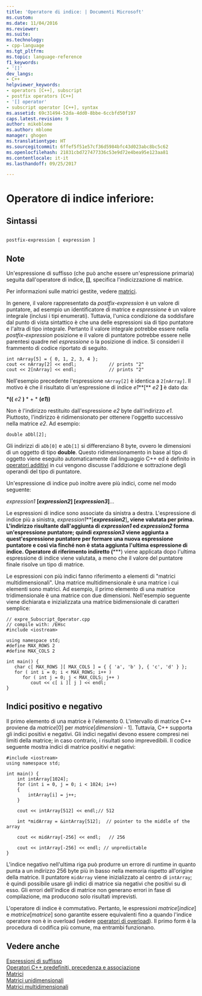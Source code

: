 ```yaml
---
title: 'Operatore di indice: | Documenti Microsoft'
ms.custom: 
ms.date: 11/04/2016
ms.reviewer: 
ms.suite: 
ms.technology:
- cpp-language
ms.tgt_pltfrm: 
ms.topic: language-reference
f1_keywords:
- '[]'
dev_langs:
- C++
helpviewer_keywords:
- operators [C++], subscript
- postfix operators [C++]
- '[] operator'
- subscript operator [C++], syntax
ms.assetid: 69c31494-52da-4dd0-8bbe-6ccbfd50f197
caps.latest.revision: 9
author: mikeblome
ms.author: mblome
manager: ghogen
ms.translationtype: HT
ms.sourcegitcommit: 6ffef5f51e57cf36d5984bfc43d023abc8bc5c62
ms.openlocfilehash: 21831cbd727477336c53e9d72e4bea95e123aa81
ms.contentlocale: it-it
ms.lasthandoff: 09/25/2017

---
```

# <a name="subscript-operator"></a>Operatore di indice inferiore:
## <a name="syntax"></a>Sintassi  
  
```  
  
postfix-expression [ expression ]  
```  
  
## <a name="remarks"></a>Note  
 Un'espressione di suffisso (che può anche essere un'espressione primaria) seguita dall'operatore di indice, **[]**, specifica l'indicizzazione di matrice.  
  
 Per informazioni sulle matrici gestite, vedere [matrici](../windows/arrays-cpp-component-extensions.md).  
  
 In genere, il valore rappresentato da *postfix-expression* è un valore di puntatore, ad esempio un identificatore di matrice e *espressione* è un valore integrale (inclusi i tipi enumerati). Tuttavia, l'unica condizione da soddisfare dal punto di vista sintattico è che una delle espressioni sia di tipo puntatore e l'altra di tipo integrale. Pertanto il valore integrale potrebbe essere nella *postfix-expression* posizione e il valore di puntatore potrebbe essere nelle parentesi quadre nel *espressione* o la posizione di indice. Si consideri il frammento di codice riportato di seguito.  
  
```  
int nArray[5] = { 0, 1, 2, 3, 4 };  
cout << nArray[2] << endl;            // prints "2"  
cout << 2[nArray] << endl;            // prints "2"  
```  
  
 Nell'esempio precedente l'espressione `nArray[2]` è identica a `2[nArray]`. Il motivo è che il risultato di un'espressione di indice *e1***[** *e2* **]** è dato da:  
  
 **\*((** *e2* **)** * + * **(***e1***))**  
  
 Non è l'indirizzo restituito dall'espressione *e2* byte dall'indirizzo *e1*. Piuttosto, l'indirizzo è ridimensionato per ottenere l'oggetto successivo nella matrice *e2*. Ad esempio:  
  
```  
double aDbl[2];  
```  
  
 Gli indirizzi di `aDb[0]` e `aDb[1]` si differenziano 8 byte, ovvero le dimensioni di un oggetto di tipo **double**. Questo ridimensionamento in base al tipo di oggetto viene eseguito automaticamente dal linguaggio C++ ed è definito in [operatori additivi](../cpp/additive-operators-plus-and.md) in cui vengono discusse l'addizione e sottrazione degli operandi del tipo di puntatore.  
  
 Un'espressione di indice può inoltre avere più indici, come nel modo seguente:  
  
 *expression1* **[***expression2***] [***expression3***]**...  
  
 Le espressioni di indice sono associate da sinistra a destra. L'espressione di indice più a sinistra, *expression1***[***expression2***]**, viene valutata per prima. L'indirizzo risultante dall'aggiunta di *expression1* ed *expression2* forma un'espressione puntatore; quindi *expression3* viene aggiunta a quest'espressione puntatore per formare una nuova espressione puntatore e così via finché non è stata aggiunta l'ultima espressione di indice. Operatore di riferimento indiretto (**\***) viene applicata dopo l'ultima espressione di indice viene valutata, a meno che il valore del puntatore finale risolve un tipo di matrice.  
  
 Le espressioni con più indici fanno riferimento a elementi di "matrici multidimensionali". Una matrice multidimensionale è una matrice i cui elementi sono matrici. Ad esempio, il primo elemento di una matrice tridimensionale è una matrice con due dimensioni. Nell'esempio seguente viene dichiarata e inizializzata una matrice bidimensionale di caratteri semplice:  
  
```  
// expre_Subscript_Operator.cpp  
// compile with: /EHsc  
#include <iostream>  
  
using namespace std;  
#define MAX_ROWS 2  
#define MAX_COLS 2  
  
int main() {  
   char c[ MAX_ROWS ][ MAX_COLS ] = { { 'a', 'b' }, { 'c', 'd' } };  
   for ( int i = 0; i < MAX_ROWS; i++ )  
      for ( int j = 0; j < MAX_COLS; j++ )  
         cout << c[ i ][ j ] << endl;  
}  
```  
  
## <a name="positive-and-negative-subscripts"></a>Indici positivo e negativo  
 Il primo elemento di una matrice è l'elemento 0. L'intervallo di matrice C++ proviene da *matrice*[0] per *matrice*[*dimensioni* - 1]. Tuttavia, C++ supporta gli indici positivi e negativi. Gli indici negativi devono essere compresi nei limiti della matrice; in caso contrario, i risultati sono imprevedibili. Il codice seguente mostra indici di matrice positivi e negativi:  
  
```  
#include <iostream>  
using namespace std;  
  
int main() {  
    int intArray[1024];  
    for (int i = 0, j = 0; i < 1024; i++)  
    {  
        intArray[i] = j++;  
    }  
  
    cout << intArray[512] << endl;// 512  
  
    int *midArray = &intArray[512];  // pointer to the middle of the array  
  
    cout << midArray[-256] << endl;   // 256  
  
    cout << intArray[-256] << endl; // unpredictable  
}  
```  
  
 L'indice negativo nell'ultima riga può produrre un errore di runtime in quanto punta a un indirizzo 256 byte più in basso nella memoria rispetto all'origine della matrice. Il puntatore `midArray` viene inizializzato al centro di `intArray`; è quindi possibile usare gli indici di matrice sia negativi che positivi su di esso. Gli errori dell'indice di matrice non generano errori in fase di compilazione, ma producono solo risultati imprevisti.  
  
 L'operatore di indice è commutativo. Pertanto, le espressioni *matrice*[*indice*] e *matrice*[*matrice*] sono garantite essere equivalenti fino a quando l'indice operatore non è in overload (vedere [operatori di overload](../cpp/operator-overloading.md)). Il primo form è la procedura di codifica più comune, ma entrambi funzionano.  
  
## <a name="see-also"></a>Vedere anche  
 [Espressioni di suffisso](../cpp/postfix-expressions.md)   
 [Operatori C++ predefiniti, precedenza e associazione](../cpp/cpp-built-in-operators-precedence-and-associativity.md)   
 [Matrici](../cpp/arrays-cpp.md)   
 [Matrici unidimensionali](../c-language/one-dimensional-arrays.md)   
 [Matrici multidimensionali](../c-language/multidimensional-arrays-c.md)
